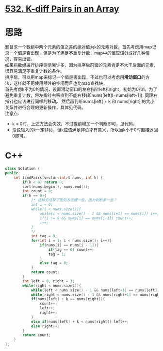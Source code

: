 # [532. K-diff Pairs in an Array](https://leetcode.com/problems/k-diff-pairs-in-an-array/description/)
# 思路
题目求一个数组中两个元素的值之差的绝对值为k的元素对数，首先考虑用map记录一个值是否出现，但是为了满足不重复计数，map中的值应该分成好几种情况，容易出错。   
如果将数组进行排序则清晰许多，因为排序后前面的元素肯定不大于后面的元素，很容易满足不重复计数的条件。   
排序后，可以用map来标记一个值是否出现，不过也可以考虑用**滑动窗口**的方法，这样就不用使用额外的空间而且也比map查找快。   
首先考虑k不为0的情况，设置滑动窗口的左右指针left和right，初始为0和1。为了避免重复计数，将左指针右移直到不能右移(即nums[left]!=nums[left+1]), 同理右指针也应该进行同样的移动。
然后再判断nums[left] + k 和 nums[right] 的大小关系并进行合理的更新操作，具体见代码。   
注意点: 
* k = 0时，上述方法会失效，不过提前增加一个判断即可，见代码。
* 没说输入的k一定非负，但k应该满足非负才有意义，所以当k小于0时直接返回0即可。
# C++
```C++
class Solution {
public:
    int findPairs(vector<int>& nums, int k) {
        if(k < 0) return 0;
        sort(nums.begin(), nums.end());
        int count = 0;
        if(k == 0){
            /* 这种方法较下面的方法慢一些，因为判断多一些？
            int i = 0;
            while(i < nums.size()){
                while(i < nums.size() - 1 && nums[i+1] == nums[i]) i++;
                if(i != 0 && nums[i] == nums[i-1]) count++;
                i++;
            }
            */
            int tag = 0;
            for(int i = 1; i < nums.size(); i++){
                if(nums[i] == nums[i - 1]){
                    if(tag == 0) count++;
                    tag = 1;
                }
                else tag = 0;
            }
            return count;
        }
        int left = 0, right = 1;
        while(right < nums.size()){
            while(left < nums.size() - 1 && nums[left+1] == nums[left]) left++; // 左指针右移直到不能右移
            while(right < nums.size() - 1 && nums[right+1] == nums[right]) right++; // 右指针右移直到不能右移
            if(nums[left] + k == nums[right]){
                count++;
                left++;
                right++;
            }
            else if(nums[left] + k < nums[right]) left++;
            else right++;
        }
        return count;
    }
};
```
